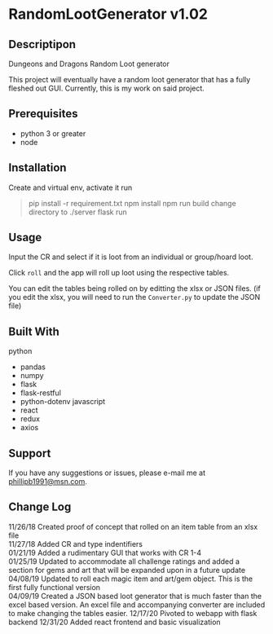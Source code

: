 # RandomLootGenerator v1.02

## Descriptipon

Dungeons and Dragons Random Loot generator 

This project will eventually have a random loot generator that has a fully fleshed out GUI.  Currently, this is my work on said project. 

## Prerequisites

* python 3 or greater
* node

## Installation

Create and virtual env, activate it run
> pip install -r requirement.txt
> npm install
> npm run build
change directory to ./server
> flask run

## Usage

Input the CR and select if it is loot from an individual or group/hoard loot.

Click `roll` and the app will roll up loot using the respective tables.

You can edit the tables being rolled on by editting the xlsx or JSON files. (if you 
edit the xlsx, you will need to run the `Converter.py` to update the JSON file)

## Built With

python
* pandas
* numpy
* flask
* flask-restful
* python-dotenv
javascript
* react
* redux
* axios

## Support

If you have any suggestions or issues, please e-mail me at phillipb1991@msn.com.

## Change Log

11/26/18 Created proof of concept that rolled on an item table from an xlsx file  
11/27/18 Added CR and type indentifiers  
01/21/19 Added a rudimentary GUI that works with CR 1-4  
01/25/19 Updated to accommodate all challenge ratings and added a section for gems and art that will be expanded upon in a future update  
04/08/19 Updated to roll each magic item and art/gem object. This is the first fully functional version  
04/09/19 Created a JSON based loot generator that is much faster than the excel based version.  An excel file and accompanying converter are included to make changing the tables easier. 
12/17/20 Pivoted to webapp with flask backend
12/31/20 Added react frontend and basic visualization